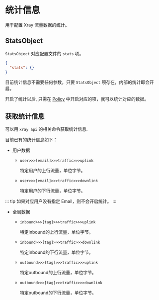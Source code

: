 # 统计信息

用于配置 Xray 流量数据的统计。

## StatsObject

`StatsObject` 对应配置文件的 `stats` 项。

```json
{
  "stats": {}
}
```

目前统计信息不需要任何参数，只要 `StatsObject` 项存在，内部的统计即会开启。

开启了统计以后, 只需在 [Policy](./policy) 中开启对应的项，就可以统计对应的数据。


## 获取统计信息

可以用 `xray api` 的相关命令获取统计信息.

目前已有的统计信息如下：

- 用户数据

  - `user>>>[email]>>>traffic>>>uplink`

    特定用户的上行流量，单位字节。

  - `user>>>[email]>>>traffic>>>downlink` 

    特定用户的下行流量，单位字节。

::: tip
如果对应用户没有指定 Email，则不会开启统计。
:::


- 全局数据

  - `inbound>>>[tag]>>>traffic>>>uplink`

    特定inbound的上行流量，单位字节。

  - `inbound>>>[tag]>>>traffic>>>downlink`

    特定inbound的下行流量，单位字节。

  - `outbound>>>[tag]>>>traffic>>>uplink`

    特定outbound的上行流量，单位字节。

  - `outbound>>>[tag]>>>traffic>>>downlink`

    特定outbound的下行流量，单位字节。
